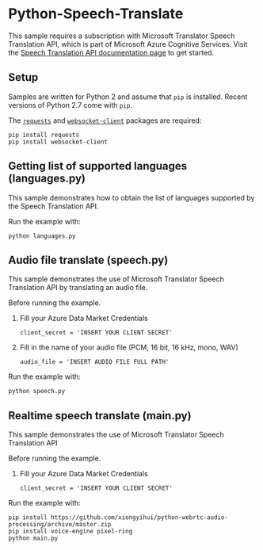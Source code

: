# Python-Speech-Translate

This sample requires a subscription with Microsoft Translator Speech Translation API, which is part of Microsoft Azure Cognitive Services. Visit the [Speech Translation API documentation page](http://docs.microsofttranslator.com/speech-translate.html) to get started.


## Setup
Samples are written for Python 2 and assume that `pip` is installed. Recent versions of Python 2.7 come with `pip`.

The [`requests`](http://docs.python-requests.org/en/master/) and [`websocket-client`](https://pypi.python.org/pypi/websocket-client) packages are required:

```
pip install requests
pip install websocket-client
```

## Getting list of supported languages (languages.py)
This sample demonstrates how to obtain the list of languages supported by the Speech Translation API. 

Run the example with:

```
python languages.py
```

## Audio file translate (speech.py)
This sample demonstrates the use of Microsoft Translator Speech Translation API by translating an audio file.

Before running the example.

1. Fill your Azure Data Market Credentials

   ```client_secret = 'INSERT YOUR CLIENT SECRET'```

1. Fill in the name of your audio file (PCM, 16 bit, 16 kHz, mono, WAV)

    ```audio_file = 'INSERT AUDIO FILE FULL PATH'```

Run the example with:

```
python speech.py
```

## Realtime speech translate (main.py)
This sample demonstrates the use of Microsoft Translator Speech Translation API

Before running the example.

1. Fill your Azure Data Market Credentials

   ```client_secret = 'INSERT YOUR CLIENT SECRET'```

Run the example with:

```
pip install https://github.com/xiongyihui/python-webrtc-audio-processing/archive/master.zip
pip install voice-engine pixel-ring
python main.py
```